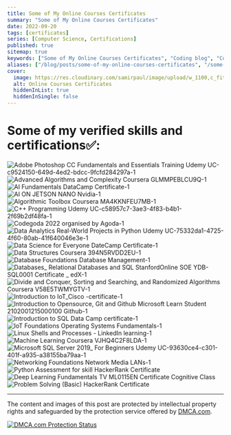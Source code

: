```yaml
---
title: Some of My Online Courses Certificates
summary: "Some of My Online Courses Certificates"
date: 2022-09-20
tags: [certificates]
series: [Computer Science, Certifications]
published: true
sitemap: true
keywords: ["Some of My Online Courses Certificates", "Coding blog", "Computer Science"]
aliases: ["/blog/posts/some-of-my-online-courses-certificates", "/some-of-my-online-courses-certificates", "/blog/some-of-my-online-courses-certificates"]
cover:
  image: https://res.cloudinary.com/samirpaul/image/upload/w_1100,c_fit,co_rgb:FFFFFF,l_text:Arial_75_bold:Online Courses Certificates/og-image.webp
  alt: Online Courses Certificates
  hiddenInList: true
  hiddenInSingle: false
---
```



# Some of my verified skills and certifications✅:

![Adobe Photoshop CC Fundamentals and Essentials Training Udemy UC-c9524150-649d-4ed2-bdcc-9fcfd284297a-1](https://user-images.githubusercontent.com/77569653/207000757-d9920eef-d5bf-4ef9-a043-ef28d66cf2a2.jpg)
![Advanced Algorithms and Complexity Coursera GLMMPEBLCU9Q-1](https://user-images.githubusercontent.com/77569653/207000775-21a04da5-4241-4d4d-a91f-fd32c1008a09.jpg)
![AI Fundamentals DataCamp Certificate-1](https://user-images.githubusercontent.com/77569653/207000778-885a11c9-c3b0-40cd-86ca-a0cd016e100e.jpg)
![AI ON JETSON NANO Nvidia-1](https://user-images.githubusercontent.com/77569653/207000784-28a09b2d-cd63-4575-81c1-f1127d4ec6f5.jpg)
![Algorithmic Toolbox Coursera MA4KKNFEU7MB-1](https://user-images.githubusercontent.com/77569653/207000789-2a660c46-d8d1-4d07-9d09-b1df9882a63e.jpg)
![C++ Programming Udemy UC-c58957c7-3ae3-4f83-b4b1-2f69b2df48fa-1](https://user-images.githubusercontent.com/77569653/207000791-6763e718-6b72-4db4-a893-1f4d683e5d5f.jpg)
![Codegoda 2022 organised by Agoda-1](https://user-images.githubusercontent.com/77569653/207000796-e5091489-1644-4aa0-b17c-95db71b158d4.jpg)
![Data Analytics Real-World Projects in Python Udemy UC-75332da1-4725-4f60-80ab-41f640046e3e-1](https://user-images.githubusercontent.com/77569653/207000801-4f9cedc2-9e04-4d80-8766-2645dd3310ac.jpg)
![Data Science for Everyone DateCamp Certificate-1](https://user-images.githubusercontent.com/77569653/207000807-5527fa2f-1812-4bdf-85af-b9b1c237580f.jpg)
![Data Structures Coursera 394N5RVDD2EU-1](https://user-images.githubusercontent.com/77569653/207000814-229550c2-e13b-4377-a2ac-bdb101ab40d2.jpg)
![Database Foundations Database Management-1](https://user-images.githubusercontent.com/77569653/207000819-7e707391-c1f8-44ac-9b1f-a41716c3c469.jpg)
![Databases_ Relational Databases and SQL StanfordOnline SOE YDB-SQL0001 Certificate _ edX-1](https://user-images.githubusercontent.com/77569653/207000823-1eff258f-483e-40cb-8b46-d4535960add6.jpg)
![Divide and Conquer, Sorting and Searching, and Randomized Algorithms Coursera V58E5TWMYGTV-1](https://user-images.githubusercontent.com/77569653/207000825-fca0038a-1b87-44e0-ba5c-78219c7e9007.jpg)
![Introduction to IoT_Cisco -certificate-1](https://user-images.githubusercontent.com/77569653/207000830-a24369f8-fbba-445b-908e-84024a1d03aa.jpg)
![Introduction to Opensource, Git and Github Microsoft Learn Student  2102001215000100   Github-1](https://user-images.githubusercontent.com/77569653/207000834-fbb4181f-05b2-4ca5-a102-5ae0984edd9b.jpg)
![Introduction to SQL Data Camp certificate-1](https://user-images.githubusercontent.com/77569653/207000839-3f4158ba-3993-43f0-befa-65fd769060fb.jpg)
![IoT Foundations Operating Systems Fundamentals-1](https://user-images.githubusercontent.com/77569653/207000841-68c9007b-4e86-4892-9eb3-a38022703889.jpg)
![Linux Shells and Processes - LinkedIn learning-1](https://user-images.githubusercontent.com/77569653/207000846-d0da3ea5-9d18-40b6-a4ac-7eecf8c0d95f.jpg)
![Machine Learning Coursera VJHQ4C2F8LDA-1](https://user-images.githubusercontent.com/77569653/207000849-c222d1f0-3856-4fad-8f59-380a503665b5.jpg)
![Microsoft SQL Server 2019_ For Beginners Udemy UC-93630ce4-c301-401f-a935-a38155ba79aa-1](https://user-images.githubusercontent.com/77569653/207000857-a0b600ce-8063-47bf-84ea-204c1fdbbfa2.jpg)
![Networking Foundations Network Media LANs-1](https://user-images.githubusercontent.com/77569653/207000863-558e99d7-c318-4e2a-b4be-b7ff04828f07.jpg)
![Python Assessment for skill HackerRank Certificate](https://user-images.githubusercontent.com/77569653/207000865-807a964f-77d7-46e1-b05b-fc5ed76b39df.png)
![Deep Learning Fundamentals TV ML0115EN Certificate Cognitive Class](https://user-images.githubusercontent.com/77569653/207000868-12b8d203-0fb8-4b55-b09e-1ccb847a2e7b.png)
![Problem Solving (Basic) HackerRank Certificate](https://user-images.githubusercontent.com/77569653/207000869-a38af34d-a5f5-4eea-afe9-9b4fba238402.png)



---

The content and images of this post are protected by intellectual property rights and safeguarded by the protection service offered by [DMCA.com](https://www.dmca.com/).

[![DMCA.com Protection Status](https://images.dmca.com/Badges/DMCA_logo-std-btn120w.png?ID=7f8c10cf-e84d-4bc6-ae00-edf047097d43)](https://www.dmca.com/Protection/Status.aspx?ID=7f8c10cf-e84d-4bc6-ae00-edf047097d43)
<script src="https://images.dmca.com/Badges/DMCABadgeHelper.min.js"> </script>
